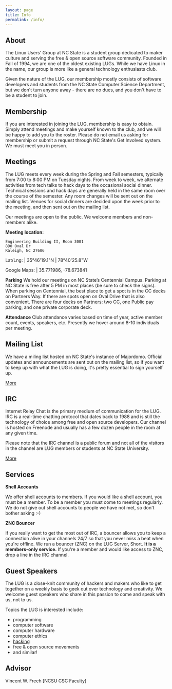 ```yaml
---
layout: page
title: Info
permalink: /info/
---
```


About
-----
The Linux Users' Group at NC State is a student group dedicated to maker
culture and serving the free & open source software community. Founded in Fall
of 1994, we are one of the oldest existing LUGs. While we have Linux in the
name, our group is more like a general technology enthusiasts club.

Given the nature of the LUG, our membership mostly consists of software
developers and students from the NC State Computer Science Department, but we
don't turn anyone away - there are no dues, and you don't have to be a student
to join.

Membership
----------
If you are interested in joining the LUG, membership is easy to obtain. Simply
attend meetings and make yourself known to the club, and we will be happy to
add you to the roster. Please do not email us asking for membership or submit
a request through NC State's Get Involved system. We must meet you in person.

Meetings
--------
The LUG meets every week during the Spring and Fall semesters, typically from
7:00 to 8:00 PM on Tuesday nights. From week to week, we alternate activities
from tech talks to hack days to the occasional social dinner.  Technical
sessions and hack days are generally held in the same room over the course of
the semester. Any room changes will be sent out on the mailing list. Venues for
social dinners are decided upon the week prior to the meeting, and then sent
out on the mailing list.

Our meetings are open to the public. We welcome members and non-members alike.

**Meeting location:**

~~~
Engineering Building II, Room 3001
890 Oval Dr
Raleigh, NC 27606
~~~

Lat/Lng: | 35°46'19.1"N | 78°40'25.8"W

Google Maps: | 35.771986, -78.673841

**Parking**
We hold our meetings on NC State’s Centennial Campus. Parking at NC State is
free after 5 PM in most places (be sure to check the signs). When parking on
Centennial, the best place to get a spot is in the CC decks on Partners Way. If
there are spots open on Oval Drive that is also convenient. There are four
decks on Partners: two CC, one Public pay parking, and one private corporate
deck.

**Attendance**
Club attendance varies based on time of year, active member count, events,
speakers, etc. Presently we hover around 8-10 individuals per meeting.


Mailing List
------------
We have a miling list hosted on NC State's instance of Majordomo. Official
updates and announcements are sent out on the mailing list, so if you want to
keep up with what the LUG is doing, it's pretty essential to sign yourself up.

[More](/contact/)

IRC
---
Internet Relay Chat is the primary medium of communication for the LUG. IRC is
a real-time chatting protocol that dates back to 1988 and is still the
technology of choice among free and open source developers. Our channel is
hosted on Freenode and usually has a few dozen people in the room at any given
time.

Please note that the IRC channel is a public forum and not all of the visitors
in the channel are LUG members or students at NC State University.

[More](/contact/)

Services
--------

**Shell Accounts**

We offer shell accounts to members. If you would like a shell account, you must
be a member.  To be a member you must come to meetings regularly. We do not
give out shell accounts to people we have not met, so don't bother asking :-)

**ZNC Bouncer**

If you really want to get the most out of IRC, a bouncer allows you to keep a
connection alive in your channels 24/7 so that you never miss a beat when
you're offline. We run a bouncer (ZNC) on the LUG Server, Short. **It is a
members-only service.** If you're a member and would like access to ZNC, drop
a line in the IRC channel.

Guest Speakers
--------------
The LUG is a close-knit community of hackers and makers who like to get
together on a weekly basis to geek out over technology and creativity. We
welcome guest speakers who share in this passion to come and speak with us, not
to us.

Topics the LUG is interested include:

* programming
* computer software
* computer hardware
* computer ethics
* [hacking](https://en.wikipedia.org/wiki/Hacker_culture)
* free & open source movements
* and similar!

Advisor
-------
Vincent W. Freeh [NCSU CSC Faculty]
